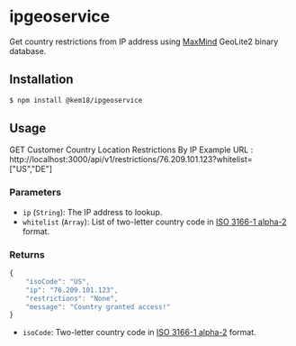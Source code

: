 # ipgeoservice

Get country restrictions from IP address using [MaxMind](https://www.maxmind.com) GeoLite2 binary database.

## Installation

```bash
$ npm install @kem18/ipgeoservice
```

## Usage
GET Customer Country Location Restrictions By IP
Example URL : http://localhost:3000/api/v1/restrictions/76.209.101.123?whitelist=["US","DE"]


### Parameters

* `ip` (`String`): The IP address to lookup.
* `whitelist` (`Array`): List of two-letter country code in [ISO 3166-1 alpha-2](https://en.wikipedia.org/wiki/ISO_3166-1_alpha-2) format.

### Returns

```js
{
    "isoCode": "US",
    "ip": "76.209.101.123",
    "restrictions": "None",
    "message": "Country granted access!"
}
```

* `isoCode`: Two-letter country code in [ISO 3166-1 alpha-2](https://en.wikipedia.org/wiki/ISO_3166-1_alpha-2) format.


